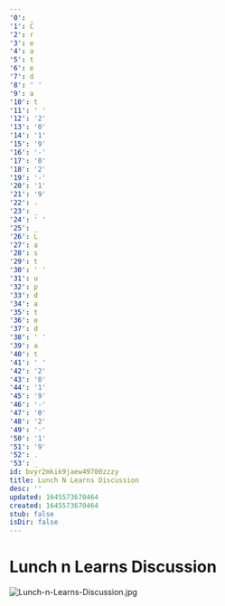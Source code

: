 ```yaml
---
'0': _
'1': C
'2': r
'3': e
'4': a
'5': t
'6': e
'7': d
'8': ' '
'9': a
'10': t
'11': ' '
'12': '2'
'13': '0'
'14': '1'
'15': '9'
'16': '-'
'17': '0'
'18': '2'
'19': '-'
'20': '1'
'21': '9'
'22': .
'23': _
'24': ' '
'25': _
'26': L
'27': a
'28': s
'29': t
'30': ' '
'31': u
'32': p
'33': d
'34': a
'35': t
'36': e
'37': d
'38': ' '
'39': a
'40': t
'41': ' '
'42': '2'
'43': '0'
'44': '1'
'45': '9'
'46': '-'
'47': '0'
'48': '2'
'49': '-'
'50': '1'
'51': '9'
'52': .
'53': _
id: bvyr2mkik9jaew49700zzzy
title: Lunch N Learns Discussion
desc: ''
updated: 1645573670464
created: 1645573670464
stub: false
isDir: false
---
```


# Lunch n Learns Discussion


![Lunch-n-Learns-Discussion.jpg](/assets/lunch-n-learns-discussion-xaitx10hyjb7.jpg)

